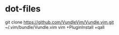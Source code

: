 # dot-files

 git clone https://github.com/VundleVim/Vundle.vim.git ~/.vim/bundle/Vundle.vim
 vim +PluginInstall +qall
